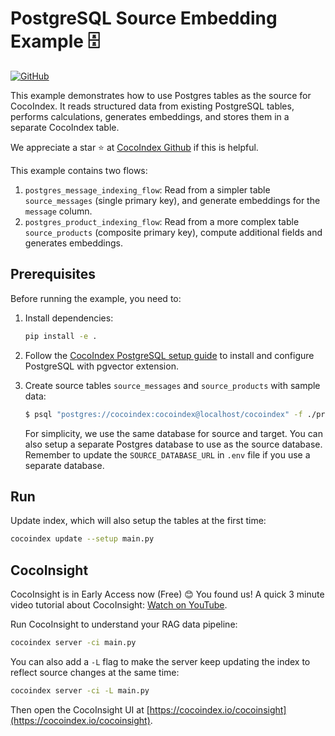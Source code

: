 # PostgreSQL Source Embedding Example 🗄️

[![GitHub](https://img.shields.io/github/stars/cocoindex-io/cocoindex?color=5B5BD6)](https://github.com/cocoindex-io/cocoindex)

This example demonstrates how to use Postgres tables as the source for CocoIndex.
It reads structured data from existing PostgreSQL tables, performs calculations, generates embeddings, and stores them in a separate CocoIndex table.

We appreciate a star ⭐ at [CocoIndex Github](https://github.com/cocoindex-io/cocoindex) if this is helpful.

This example contains two flows:

1. `postgres_message_indexing_flow`: Read from a simpler table `source_messages` (single primary key), and generate embeddings for the `message` column. 
2. `postgres_product_indexing_flow`: Read from a more complex table `source_products` (composite primary key), compute additional fields and generates embeddings.


## Prerequisites

Before running the example, you need to:

1.  Install dependencies:

    ```bash
    pip install -e .
    ```

2.  Follow the [CocoIndex PostgreSQL setup guide](https://cocoindex.io/docs/getting_started/quickstart) to install and configure PostgreSQL with pgvector extension.

3.  Create source tables `source_messages` and `source_products` with sample data:

    ```bash
    $ psql "postgres://cocoindex:cocoindex@localhost/cocoindex" -f ./prepare_source_data.sql
    ```

    For simplicity, we use the same database for source and target. You can also setup a separate Postgres database to use as the source database.
    Remember to update the `SOURCE_DATABASE_URL` in `.env` file if you use a separate database.

## Run

Update index, which will also setup the tables at the first time:

```bash
cocoindex update --setup main.py
```

## CocoInsight
CocoInsight is in Early Access now (Free) 😊 You found us! A quick 3 minute video tutorial about CocoInsight: [Watch on YouTube](https://youtu.be/ZnmyoHslBSc?si=pPLXWALztkA710r9).

Run CocoInsight to understand your RAG data pipeline:

```sh
cocoindex server -ci main.py
```

You can also add a `-L` flag to make the server keep updating the index to reflect source changes at the same time:

```sh
cocoindex server -ci -L main.py
```

Then open the CocoInsight UI at [https://cocoindex.io/cocoinsight](https://cocoindex.io/cocoinsight).
